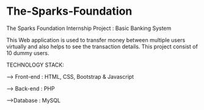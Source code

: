 # The-Sparks-Foundation

The Sparks Foundation Internship Project : Basic Banking System

This Web application is used to transfer money between multiple users virtually and also helps to see the transaction details.
This project consist of 10 dummy users.

TECHNOLOGY STACK:

--> Front-end : HTML, CSS, Bootstrap & Javascript

--> Back-end : PHP 

-->Database : MySQL
